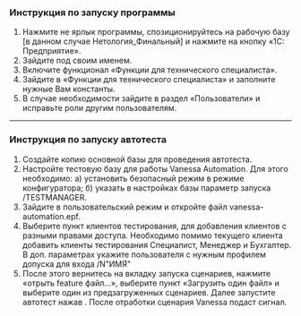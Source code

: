 ### Инструкция по запуску программы

1. Нажмите не ярлык программы, спозиционируйтесь на рабочую базу [в данном случае Нетология_Финальный] и нажмите на кнопку «1С: Предприятие».
2. Зайдите под своим именем.
3. Включите функционал «Функции для технического специалиста».
4. Зайдите в «Функции для технического специалиста» и заполните нужные Вам константы.
5. В случае необходимости зайдите в раздел «Пользователи» и исправьте роли другим пользователям.

------

### Инструкция по запуску автотеста
1) Создайте копию основной базы для проведения автотеста.
2) Настройте тестовую базу для работы Vanessa Automation. Для этого необходимо:
а) установить безопасный режим в режиме конфигуратора;
б) указать в настройках базы параметр запуска /TESTMANAGER.
3) Зайдите в пользовательский режим и откройте файл vanessa-automation.epf.
4) Выберите пункт клиентов тестирования, для добавления клиентов с разными правами доступа. Необходимо помимо текущего клиента добавить клиенты тестирования Специалист, Менеджер и Бухгалтер. В доп. параметрах укажите пользователя с нужным профилем допуска для входа /N"ИМЯ" 
5) После этого вернитесь на вкладку запуска сценариев, нажмите «отрыть feature файл...», выберите пункт «Загрузить один файл» и выберите один из предзагруженных сценариев. Далее запустите автотест нажав  . После отработки сценария Vanessa подаст сигнал.

 


